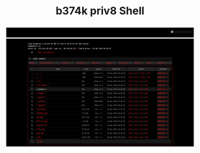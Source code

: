 <h1><p align="center"> b374k priv8 Shell </p></h1>

<img src="https://raw.githubusercontent.com/1337r0j4n/php-backdoors/main/.img/52.jpeg">
<img src="https://raw.githubusercontent.com/1337r0j4n/php-backdoors/main/.img/53.jpeg">
